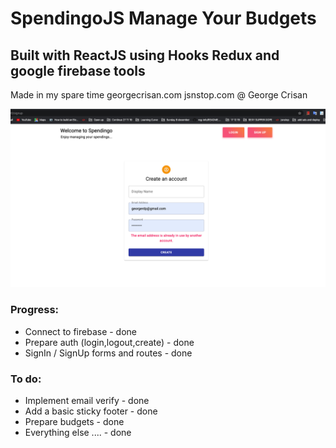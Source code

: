  # SpendingoJS Manage Your Budgets

## Built with ReactJS using Hooks Redux and google firebase tools

Made in my spare time  georgecrisan.com  jsnstop.com @ George Crisan

![Test Image 1](demo/demo1.png)


### Progress:
- Connect to firebase  - done
- Prepare auth (login,logout,create) - done
- SignIn / SignUp forms and routes - done

### To do:
- Implement email verify - done
- Add a basic sticky footer - done 
- Prepare budgets - done
- Everything else .... - done
